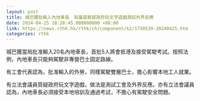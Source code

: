 ```yaml
---
layout: post
title: 城巴獲批輸入內地車長　有議員質疑政府玩文字遊戲測試外界反應
date: 2024-04-25 18:28:45.000000000 +08:00
link: https://news.rthk.hk/rthk/ch/component/k2/1750539-20240425.htm
categories: rthk
---
```


城巴獲當局批准輸入20名內地車長，首批5人將會抵港及接受駕駛考試。按照法例，內地車長只能夠駕駛非專營巴士固定路線。

有工會代表認為，批准輸入的外勞，同樣駕駛雙層巴士，擔心影響本地工人就業。

有立法會議員質疑政府玩文字遊戲，做法是測試工會及外界反應。亦有立法會議員認為，內地車長必須接受本地培訓及通過考試，不擔心有駕駛安全問題。
